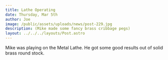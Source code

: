 ```yaml
---
title: Lathe Operating
date: Thursday, Mar 5th
author: Joe
image: /public/assets/uploads/news/post-229.jpg
description: (Mike made some fancy brass cribbage pegs)
layout: ../../../layouts/Post.astro
---
```


Mike was playing on the Metal Lathe.  He got some good results out of solid brass round stock.
